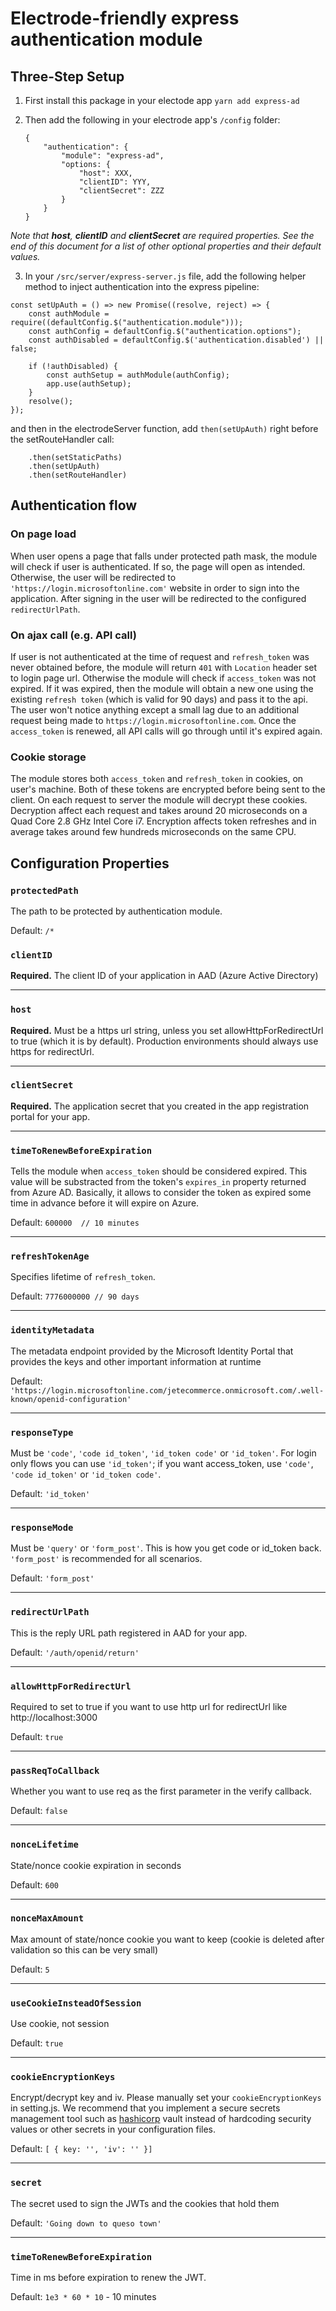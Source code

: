 # Electrode-friendly express authentication module

## Three-Step Setup

1. First install this package in your electode app
`yarn add express-ad`

2. Then add the following in your electrode app's `/config` folder:

    ```
    {
        "authentication": {
            "module": "express-ad",
            "options: { 
                "host": XXX,
                "clientID": YYY,
                "clientSecret": ZZZ
            }
        }
    }
    ```
*Note that **host**, **clientID** and **clientSecret** are required properties. See the end of this document for a list of other optional properties and their default values.*

3. In your `/src/server/express-server.js` file, add the following helper method to inject authentication into the express pipeline:
```
const setUpAuth = () => new Promise((resolve, reject) => {
    const authModule = require((defaultConfig.$("authentication.module")));
    const authConfig = defaultConfig.$("authentication.options");
    const authDisabled = defaultConfig.$('authentication.disabled') || false;

    if (!authDisabled) {
        const authSetup = authModule(authConfig);
        app.use(authSetup);
    }
    resolve();
});
```
and then in the electrodeServer function, add `then(setUpAuth)` right before the setRouteHandler call: 
```
    .then(setStaticPaths)
    .then(setUpAuth)
    .then(setRouteHandler)
```

## Authentication flow

### On page load
When user opens a page that falls under protected path mask, the module will check if user is authenticated. If so, the page will open as intended. Otherwise, the user will be redirected to `'https://login.microsoftonline.com'` website in order to sign into the application. After signing in the user will be redirected to the configured `redirectUrlPath`. 

### On ajax call (e.g. API call)
If user is not authenticated at the time of request and `refresh_token` was never obtained before, the module will return `401` with `Location` header set to login page url. Otherwise the module will check if `access_token` was not expired. If it was expired, then the module will obtain a new one using the existing `refresh token` (which is valid for 90 days) and pass it to the api. The user won't notice anything except a small lag due to an additional request being made to `https://login.microsoftonline.com`. Once the `access_token` is renewed, all API calls will go through until it's expired again.

### Cookie storage 
The module stores both `access_token` and `refresh_token` in cookies, on user's machine. Both of these tokens are encrypted before being sent to the client. On each request to server the module will decrypt these cookies. Decryption affect each request and takes around 20 microseconds on a Quad Core 2.8 GHz Intel Core i7. Encryption affects token refreshes and in average takes around few hundreds microseconds on the same CPU.

## Configuration Properties

### `protectedPath`

The path to be protected by authentication module. 

Default: `/*`

### `clientID`

**Required.** The client ID of your application in AAD (Azure Active Directory)

---

### `host`

**Required.** Must be a https url string, unless you set allowHttpForRedirectUrl to true (which it is by default). Production environments should always use https for redirectUrl.

---

### `clientSecret` 

**Required.** The application secret that you created in the app registration portal for your app.

---

### `timeToRenewBeforeExpiration` 

Tells the module when `access_token` should be considered expired. This value will be substracted from the token's `expires_in` property returned from Azure AD. Basically, it allows to consider the token as expired some time in advance before it will expire on Azure.

Default: `600000  // 10 minutes`

---

### `refreshTokenAge`

Specifies lifetime of `refresh_token`.

Default: `7776000000 // 90 days`

---

### `identityMetadata`

The metadata endpoint provided by the Microsoft Identity Portal
that provides the keys and other important information at runtime

Default: `'https://login.microsoftonline.com/jetecommerce.onmicrosoft.com/.well-known/openid-configuration'`

---
  
### `responseType`

Must be `'code'`, `'code id_token'`, `'id_token code'` or `'id_token'`.
For login only flows you can use `'id_token'`; if you want access_token,
use `'code'`, `'code id_token'` or `'id_token code'`.

Default: `'id_token'`

---

### `responseMode`

Must be `'query'` or `'form_post'`. This is how you get code or id_token back. `'form_post'` is recommended for all scenarios.

Default: `'form_post'`

---

### `redirectUrlPath`

This is the reply URL path registered in AAD for your app.

Default: `'/auth/openid/return'`

---

### `allowHttpForRedirectUrl`

Required to set to true if you want to use http url for redirectUrl like http://localhost:3000

  Default: `true`

---

### `passReqToCallback`

Whether you want to use req as the first parameter in the verify callback.

Default: `false`

---

### `nonceLifetime`

State/nonce cookie expiration in seconds

Default: `600`

---

### `nonceMaxAmount`

Max amount of state/nonce cookie you want to keep (cookie is deleted after validation so this can be very small)

Default: `5`

---

### `useCookieInsteadOfSession`

Use cookie, not session

Default: `true`

---

### `cookieEncryptionKeys`

Encrypt/decrypt key and iv. Please manually set your `cookieEncryptionKeys` in setting.js. We recommend that you implement a secure secrets management tool such as [hashicorp](https://https://www.vaultproject.io/) vault instead of hardcoding security values or other secrets in your configuration files.

Default: `[ { key: '', 'iv': '' }]`

---

### `secret`

The secret used to sign the JWTs and the cookies that hold them

Default: `'Going down to queso town'`

---

### `timeToRenewBeforeExpiration`

Time in ms before expiration to renew the JWT.

Default: `1e3 * 60 * 10` - 10 minutes



